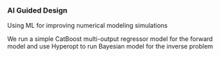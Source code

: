 ### AI Guided Design
Using ML for improving numerical modeling simulations

We run a simple CatBoost multi-output regressor model for the forward model and use Hyperopt to run Bayesian model for the inverse problem

